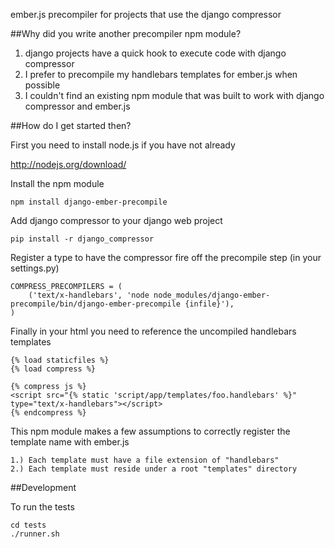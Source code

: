 
ember.js precompiler for projects that use the django compressor

##Why did you write another precompiler npm module?

1. django projects have a quick hook to execute code with django compressor
2. I prefer to precompile my handlebars templates for ember.js when possible
3. I couldn't find an existing npm module that was built to work with django compressor and ember.js

##How do I get started then?

First you need to install node.js if you have not already

http://nodejs.org/download/

Install the npm module

    npm install django-ember-precompile

Add django compressor to your django web project

    pip install -r django_compressor

Register a type to have the compressor fire off the precompile step (in your settings.py)

    COMPRESS_PRECOMPILERS = (
        ('text/x-handlebars', 'node node_modules/django-ember-precompile/bin/django-ember-precompile {infile}'),
    )

Finally in your html you need to reference the uncompiled handlebars templates

    {% load staticfiles %}
    {% load compress %}

    {% compress js %}
    <script src="{% static 'script/app/templates/foo.handlebars' %}" type="text/x-handlebars"></script>
    {% endcompress %}

This npm module makes a few assumptions to correctly register the template name with ember.js

    1.) Each template must have a file extension of "handlebars"
    2.) Each template must reside under a root "templates" directory

##Development

To run the tests

    cd tests
    ./runner.sh
